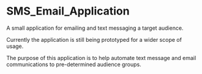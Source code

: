 # SMS_Email_Application

A small application for emailing and text messaging a target audience. 

Currently the application is still being prototyped for a wider scope of usage.

The purpose of this application is to help automate text message and email communications to pre-determined audience groups. 
